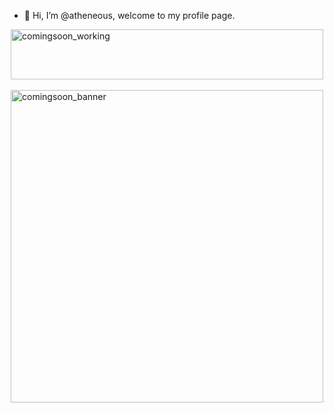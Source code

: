 - 👋 Hi, I’m @atheneous, welcome to my profile page.
<div style="display: flex; flex-direction: column; align-items: center;">
  <img style="max-width: 100%; height= auto; object-fit: cover" height= "80" width="500" alt="comingsoon_working" src="https://i.imgur.com/wKBqg7q.gif">
  <br>
  <img style="max-width: 100%; height= auto; object-fit: cover; object-positon: center" width="500" alt="comingsoon_banner" src="https://cdn.dribbble.com/users/1791559/screenshots/4465351/media/af9126c676894e277b22d4690eceb5b1.gif">
</div>

